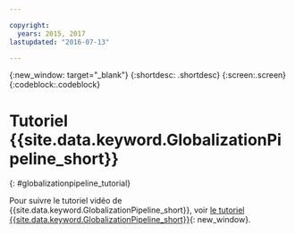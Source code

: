 ```yaml
---

copyright:
  years: 2015, 2017
lastupdated: "2016-07-13"

---
```


{:new_window: target="_blank"}
{:shortdesc: .shortdesc}
{:screen:.screen}
{:codeblock:.codeblock}

# Tutoriel {{site.data.keyword.GlobalizationPipeline_short}}
{: #globalizationpipeline_tutorial}

Pour suivre le tutoriel vidéo de {{site.data.keyword.GlobalizationPipeline_short}}, voir [le tutoriel {{site.data.keyword.GlobalizationPipeline_short}}](https://www.youtube.com/watch?v=r_w7IvPNtH0){: new_window}.

